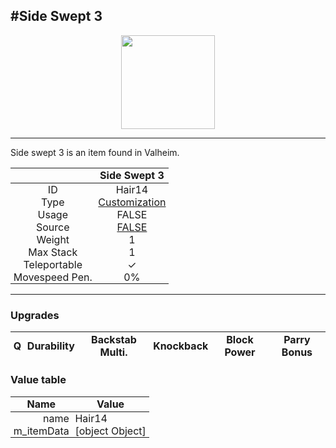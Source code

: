 <meta property="og:title" content="Side Swept 3 - MoreValheim" /><meta property="og:type" content="website" /><meta property="og:image" content="/assets/side_swept_3.png" /><meta property="og:description" content="Side Swept 3 is an item found in Valheim." /><meta name="theme-color" content="#546D78"><meta name="twitter:card" content="summary_large_image">
#Side Swept 3
-------------
<style>img {width:20px;}.tb {width:150px;display: block;margin-left: auto;margin-right: auto;}</style>

<style>.md-typeset table:not([class]) th:not([align]) {min-width:unset!important;}</style>
<style>td{padding:0em 0.3em!important;text-align:center!important;border-left:.05rem solid var(--md-default-fg-color--lightest)}</style>

<style>th{padding:0.1em 0.3em!important;text-align:center!important;font-weight:bold}</style>

<style>pre{text-align:right!important}</style>
<style>table tr td:first-child {border-left: 0;};</style>

<figure><img src="/assets/side_swept_3.png" class="tb" /><figcaption><small></small></figcaption></figure>

-------------

Side swept 3 is an item found in Valheim.

|        | Side Swept 3              |
| ----------- | ------------------------------------ |
| ID |Hair14
| Type | [Customization](../../types/customization)
| Usage | FALSE<br>
| Source | [FALSE](../../items/false)
| Weight | 1 |
| Max Stack | 1 |
| Teleportable | ✓
| Movespeed Pen. | 0%


-------------

### Upgrades
| Q | Durability | Backstab Multi. | Knockback | Block Power | Parry Bonus
| - | - | - | - | - | - 


### Value table
| Name | Value
| - | - |
| <div style="text-align:right">name</div> | <div style="text-align:left">Hair14</div> | 
| <div style="text-align:right">m_itemData</div> | <div style="text-align:left">[object Object]</div> | 